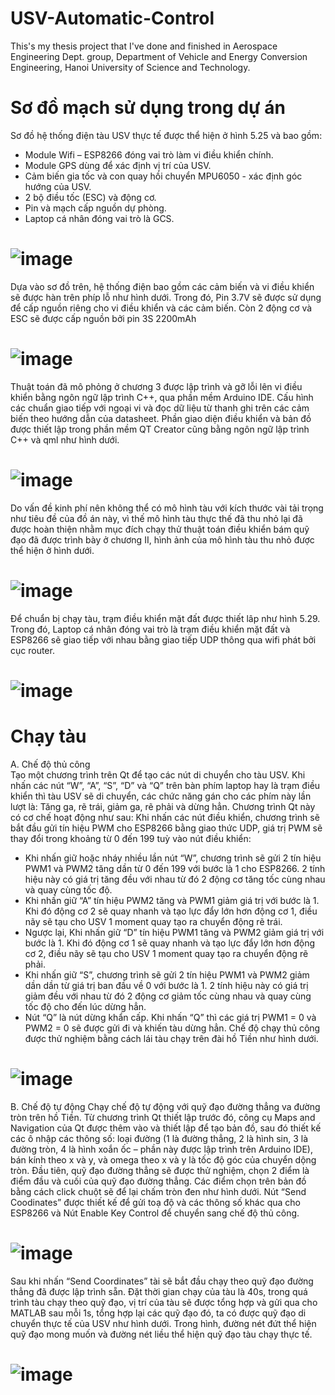 # USV-Automatic-Control
This's my thesis project that I've done and finished in Aerospace Engineering Dept. group, Department of Vehicle and Energy Conversion Engineering, Hanoi University of Science and Technology.

# Sơ đồ mạch sử dụng trong dự án
Sơ đồ hệ thống điện tàu USV thực tế được thể hiện ở hình 5.25 và bao gồm:
+ Module Wifi – ESP8266 đóng vai trò làm vi điều khiển chính.
+ Module GPS dùng để xác định vị trí của USV.
+ Cảm biến gia tốc và con quay hồi chuyển MPU6050 - xác định góc hướng của USV.
+ 2 bộ điều tốc (ESC) và động cơ.
+ Pin và mạch cấp nguồn dự phòng.
+ Laptop cá nhân đóng vai trò là GCS.

# ![image](https://github.com/BinhCornelius/USV-Automatic-Control/assets/170936970/cbea1257-3ad7-4483-8d55-581ce79b84c4)

Dựa vào sơ đồ trên, hệ thống điện bao gồm các cảm biến và vi điều khiển sẽ được hàn trên phíp lỗ như hình dưới. Trong đó, Pin 3.7V sẽ được sử dụng để cấp nguồn riêng cho vi điều khiển và các cảm biến. Còn 2 động cơ và ESC sẽ được cấp nguồn bởi pin 3S 2200mAh

# ![image](https://github.com/BinhCornelius/USV-Automatic-Control/assets/170936970/87988b2f-7991-43b7-aeb4-97ae2fb2d670)

Thuật toán đã mô phỏng ở chương 3 được lập trình và gỡ lỗi lên vi điều khiển bằng ngôn ngữ lập trình C++, qua phần mềm Arduino IDE. Cấu hình các chuẩn giao tiếp với ngoại vi và đọc dữ liệu từ thanh ghi trên các cảm biến theo hướng dẫn của datasheet. Phần giao diện điều khiển và bản đồ được thiết lập trong phần mềm QT Creator cũng bằng ngôn ngữ lập trình C++ và qml như hình dưới.

# ![image](https://github.com/BinhCornelius/USV-Automatic-Control/assets/170936970/e1191e0f-05bf-402e-94b0-09b4f7355351)

Do vấn đề kinh phí nên không thể có mô hình tàu với kích thước vài tải trọng như tiêu đề của đồ án này, vì thế mô hình tàu thực thế đã thu nhỏ lại đã được hoàn thiện nhằm mục đích chạy thử thuật toán điều khiển bám quỹ đạo đã được trình bày ở chương II, hình ảnh của mô hình tàu thu nhỏ được thể hiện ở hình dưới.

# ![image](https://github.com/BinhCornelius/USV-Automatic-Control/assets/170936970/eab4599e-2bb7-4ee1-b514-23c45b8b88ea)

Để chuẩn bị chạy tàu, trạm điều khiển mặt đất được thiết lâp như hình 5.29. Trong đó, Laptop cá nhân đóng vai trò là trạm điều khiển mặt đất và ESP8266 sẽ giao tiếp với nhau bằng giao tiếp UDP thông qua wifi phát bởi cục router.

# ![image](https://github.com/BinhCornelius/USV-Automatic-Control/assets/170936970/2b23b75c-0202-4ca5-8603-d3a8e5330034)

# Chạy tàu
A. Chế độ thủ công  
Tạo một chương trình trên Qt để tạo các nút di chuyển cho tàu USV. Khi nhấn các nút “W”, “A”, “S”, “D” và “Q” trên bàn phím laptop hay là trạm điều khiển thì tàu USV sẽ di chuyển, các chức năng gán cho các phím này lần lượt là: Tăng ga, rẽ trái, giảm ga, rẽ phải và dừng hẳn. 
Chương trình Qt này có cơ chế hoạt động như sau: Khi nhấn các nút điều khiển, chương trình sẽ bắt đầu gửi tín hiệu PWM cho ESP8266 bằng giao thức UDP, giá trị PWM sẽ thay đổi trong khoảng từ 0 đến 199 tuỳ vào nút điều khiển:
+ Khi nhấn giữ hoặc nháy nhiều lần nút “W”, chương trình sẽ gửi 2 tín hiệu PWM1 và PWM2 tăng dần từ 0 đến 199 với bước là 1 cho ESP8266. 2 tính hiệu này có giá trị tăng đều với nhau từ đó 2 động cơ tăng tốc cùng nhau  và quay cùng tốc độ.
+ Khi nhấn giữ “A” tín hiệu PWM2 tăng và PWM1 giảm giá trị với bước là 1. Khi đó động cơ 2 sẽ quay nhanh và tạo lực đẩy lớn hơn động cơ 1, điều nãy sẽ tạu cho USV 1 moment quay tạo ra chuyển động rẽ trái.
+ Ngược lại, Khi nhấn giữ “D” tín hiệu PWM1 tăng và PWM2 giảm giá trị với bước là 1. Khi đó động cơ 1 sẽ quay nhanh và tạo lực đẩy lớn hơn động cơ 2, điều nãy sẽ tạu cho USV 1 moment quay tạo ra chuyển động rẽ phải.
+ Khi nhấn giữ “S”, chương trình sẽ gửi 2 tín hiệu PWM1 và PWM2 giảm dần dần từ giá trị ban đầu về 0 với bước là 1. 2 tính hiệu này có giá trị giảm đều với nhau từ đó 2 động cơ giảm tốc cùng nhau và quay cùng tốc độ cho đến lúc dừng hẳn.
+ Nút “Q” là nút dừng khẩn cấp. Khi nhấn “Q” thì các giá trị PWM1 = 0 và PWM2 = 0 sẽ được gửi đi và khiến tàu dừng hẳn.
Chế độ chạy thủ công được thử nghiệm bằng cách lái tàu chạy trên đài hồ Tiền như hình dưới.

# ![image](https://github.com/BinhCornelius/USV-Automatic-Control/assets/170936970/586ada2c-1343-48c0-9418-2e9e4ac23ce2)

B. Chế độ tự động 
Chạy chế độ tự động với quỹ đạo đường thẳng va đường tròn trên hồ Tiền. Từ chương trình Qt thiết lập trước đó, công cụ Maps and Navigation của Qt được thêm vào và thiết lập để tạo bản đồ, sau đó thiết kế các ô nhập các thông số: loại đường (1 là đường thẳng, 2 là hình sin, 3 là đường tròn, 4 là hình xoắn ốc – phần này được lập trình trên Arduino IDE), bán kính theo x và y, và omega theo x và y là tốc độ góc của chuyển dộng tròn. 
Đầu tiên, quỹ đạo đường thẳng sẽ được thử nghiệm, chọn 2 điểm là điểm đầu và cuối của quỹ đạo đường thẳng. Các điểm chọn trên bản đồ bằng cách click chuột sẽ để lại chấm tròn đen như hình dưới. Nút “Send Coodinates” được thiết kế để gửi toạ độ và các thông số khác qua cho ESP8266 và Nút Enable Key Control để chuyển sang chế độ thủ công. 

# ![image](https://github.com/BinhCornelius/USV-Automatic-Control/assets/170936970/34bc8b35-7fe0-49ed-932f-82fa4a91d6ae)

Sau khi nhấn “Send Coordinates” tài sẽ bắt đầu chạy theo quỹ đạo đường thẳng đã được lập trình sẵn. Đặt thời gian chạy của tàu là 40s, trong quá trình tàu chạy theo quỹ đạo, vị trí của tàu sẽ được tổng hợp và gửi qua cho MATLAB sau mỗi 1s, tổng hợp lại các quỹ đạo đó, ta có được quỹ đạo di chuyển thực tế của USV như hình dưới. Trong hình, đường nét đứt thể hiện quỹ đạo mong muốn và đường nét liều thể hiện quỹ đạo tàu chạy thực tế.

# ![image](https://github.com/BinhCornelius/USV-Automatic-Control/assets/170936970/24faf5b2-f440-44a3-ab84-6093f59d2013)





